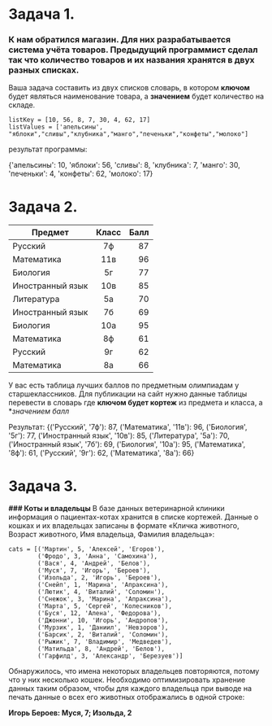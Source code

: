 # **Задача 1.**

### К нам обратился магазин. Для них разрабатывается система учёта товаров. Предыдущий программист сделал так что количество товаров и их названия хранятся в двух разных списках.

Ваша задача составить из двух  списков словарь, в котором **ключом** будет являться наименование товара, а **значением** будет количество на складе.

```
listKey = [10, 56, 8, 7, 30, 4, 62, 17]
listValues = ['апельсины', "яблоки","сливы","клубника","манго","печеньки","конфеты","молоко"]
```
результат программы: 

{'апельсины': 10, 'яблоки': 56, 'сливы': 8, 'клубника': 7, 'манго': 30, 'печеньки': 4, 'конфеты': 62, 'молоко': 17}


# **Задача 2.**

| Предмет        | Класс         | Балл |
| ------------- |:-------------:| -----:|
| Русский      | 7ф | 87 |
| Математика      | 11в      |   96 |
| Биология | 5г      |   77 |
| Иностранный язык | 10в      | 85 |
| Литература | 5а      |   70 |
| Иностранный язык | 7б     |   69 |
| Биология | 10а      |   95 |
| Математика | 8ф      |   61 |
| Русский | 9г     |   62 |
| Математика | 8а      |   66 |

У вас есть таблица лучших баллов по предметным олимпиадам у старшеклассников. Для публикации на сайт нужно данные таблицы перевести в словарь где **ключом будет кортеж** из предмета и класса, а **значением балл*

Результат: 
{('Русский', '7ф'): 87, ('Математика', '11в'): 96, ('Биология', '5г'): 77, ('Иностранный язык', '10в'): 85, ('Литература', '5а'): 70, ('Иностранный язык', '7б'): 69, ('Биология',  '10а'): 95, ('Математика', '8ф'): 61, ('Русский', '9г'): 62, ('Математика', '8а'): 66}

# **Задача 3.**

**### Коты и владельцы**
В базе данных ветеринарной клиники информация о пациентах-котах хранится в списке кортежей. Данные о кошках и их владельцах записаны в формате «Кличка животного, Возраст животного, Имя владельца, Фамилия владельца»:

```
cats = [('Мартин', 5, 'Алексей', 'Егоров'),
        ('Фродо', 3, 'Анна', 'Самохина'),
        ('Вася', 4, 'Андрей', 'Белов'),
        ('Муся', 7, 'Игорь', 'Бероев'),
        ('Изольда', 2, 'Игорь', 'Бероев'),
        ('Снейп', 1, 'Марина', 'Апраксина'),
        ('Лютик', 4, 'Виталий', 'Соломин'),
        ('Снежок', 3, 'Марина', 'Апраксина'),
        ('Марта', 5, 'Сергей', 'Колесников'),
        ('Буся', 12, 'Алена', 'Федорова'),
        ('Джонни', 10, 'Игорь', 'Андропов'),
        ('Мурзик', 1, 'Даниил', 'Невзоров'),
        ('Барсик', 2, 'Виталий', 'Соломин'),
        ('Рыжик', 7, 'Владимир', 'Медведев'),
        ('Матильда', 8, 'Андрей', 'Белов'),
        ('Гарфилд', 3, 'Александр', 'Березуев')]
```
Обнаружилось, что имена некоторых владельцев повторяются, потому что у них несколько кошек. Необходимо оптимизировать хранение данных таким образом, чтобы для каждого владельца при выводе на печать данные о всех его животных отображались в одной строке:

**Игорь Бероев: Муся, 7; Изольда, 2**

